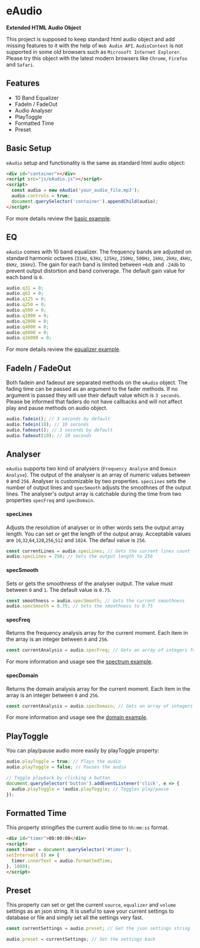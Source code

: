 # eAudio
**Extended HTML Audio Object**

This project is supposed to keep standard html audio object and add missing features to it with the help of `Web Audio API`.
`AudioContext` is not supported in some old browsers such as `Microsoft Internet Explorer`. Please try this object with the latest modern browsers like `Chrome`, `Firefox` and `Safari`.

## Features
* 10 Band Equalizer
* FadeIn / FadeOut
* Audio Analyser
* PlayToggle
* Formatted Time
* Preset

## Basic Setup
`eAudio` setup and functionality is the same as standard html audio object: 
```html
<div id="container"></div>
<script src="js/eAudio.js"></script>
<script>
  const audio = new eAudio('your_audio_file.mp3');
  audio.controls = true;
  document.querySelector('container').appendChild(audio);
</script>
```
For more details review the [basic example](https://github.com/DIDAVA/eAudio/blob/master/examples/basic.html).

## EQ
`eAudio` comes with 10 band equalizer. The frequency bands are adjusted on standard harmonic octaves (`31Hz`, `63Hz`, `125Hz`, `250Hz`, `500Hz`, `1kHz`, `2kHz`, `4kHz`, `8kHz`, `16kHz`). The gain for each band is limited between `+6db` and `-24db` to prevent output distortion and band converage. The default gain value for each band is `0`.
```javascript
audio.q31 = 0;
audio.q63 = 0;
audio.q125 = 0;
audio.q250 = 0;
audio.q500 = 0;
audio.q1000 = 0;
audio.q2000 = 0;
audio.q4000 = 0;
audio.q8000 = 0;
audio.q16000 = 0;
```
For more details review the [equalizer example](https://github.com/DIDAVA/eAudio/blob/master/examples/equalizer.html).

## FadeIn / FadeOut
Both fadein and fadeout are separated methods on the `eAudio` object. The fading time can be passed as an argument to the fader methods. If no argument is passed they will use their default value which is `3 seconds`. Please be informed that faders do not have callbacks and will not affect play and pause methods on audio object.
```javascript
audio.fadein(); // 3 seconds by default
audio.fadein(10); // 10 seconds
audio.fadeout(); // 3 seconds by default
audio.fadeout(10); // 10 seconds
```

## Analyser
`eAudio` supports two kind of analysers (`Frequency Analyse` and `Domain Analyse`). The output of the analyser is an array of numeric values between `0` and `256`. Analyser is customizable by two properties. `specLines` sets the number of output lines and `specSmooth` adjusts the smoothnes of the output lines. The analyser's output array is catchable during the time from two properties `specFreq` and `specDomain`.

#### specLines
Adjusts the resolution of analyser or in other words sets the output array length. You can set or get the length of the output array. Acceptable values are `16`,`32`,`64`,`128`,`256`,`512` and `1024`. The defaul value is `256`. 
```javascript
const currentLines = audio.specLines; // Gets the current lines count
audio.specLines = 256; // Sets the output length to 256
```

#### specSmooth
Sets or gets the smoothness of the analyser output. The value must between `0` and `1`. The default value is `0.75`.
```javascript
const smoothness = audio.specSmooth; // Gets the current smoothness
audio.specSmooth = 0.75; // Sets the smoothness to 0.75
```

#### specFreq
Returns the frequency analysis array for the current moment. Each item in the array is an integer between `0` and `256`.
```javascript
const currentAnalysis = audio.specFreq; // Gets an array of integers for current moment
```
For more information and usage see the [spectrum example](https://github.com/DIDAVA/eAudio/blob/master/examples/freqspectrum.html).

#### specDomain
Returns the domain analysis array for the current moment. Each item in the array is an integer between `0` and `256`.
```javascript
const currentAnalysis = audio.specDomain; // Gets an array of integers for current moment
```
For more information and usage see the [domain example](https://github.com/DIDAVA/eAudio/blob/master/examples/freqdomain.html).

## PlayToggle
You can play/pause audio more easily by playToggle property:
```javascript
audio.playToggle = true; // Plays the audio
audio.playToggle = false; // Pauses the audio

// Toggle playback by clicking a button
document.querySelector('button').addEventListener('click', e => {
  audio.playToggle = !audio.playToggle; // Toggles play/pause
});
```

## Formatted Time
This property stringifies the current audio time to `hh:mm:ss` format.
```html
<div id="timer">00:00:00</div>
<script>
const timer = document.querySelector('#timer');
setInterval( () => {
  timer.innerText = audio.formattedTime;
}, 1000);
</script>
```

## Preset
This property can set or get the current `source`, `equalizer` and `volume` settings as an json string. It is useful to save your current settings to database or file and simply set all the settings very fast.
```javascript
const currentSettings = audio.preset; // Get the json settings string

audio.preset = currentSettings; // Set the settings back
```